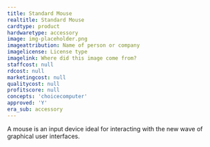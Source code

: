 ```yaml
---
title: Standard Mouse
realtitle: Standard Mouse
cardtype: product
hardwaretype: accessory
image: img-placeholder.png
imageattribution: Name of person or company
imagelicense: License type
imagelink: Where did this image come from?
staffcost: null
rdcost: null
marketingcost: null
qualitycost: null
profitscore: null
concepts: 'choicecomputer'
approved: 'Y'
era_sub: accessory
---
```


A mouse is an input device ideal for interacting with the new wave of graphical user interfaces.
